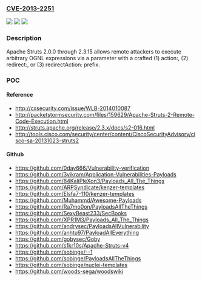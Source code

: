 ### [CVE-2013-2251](https://cve.mitre.org/cgi-bin/cvename.cgi?name=CVE-2013-2251)
![](https://img.shields.io/static/v1?label=Product&message=n%2Fa&color=blue)
![](https://img.shields.io/static/v1?label=Version&message=n%2Fa&color=blue)
![](https://img.shields.io/static/v1?label=Vulnerability&message=n%2Fa&color=brighgreen)

### Description

Apache Struts 2.0.0 through 2.3.15 allows remote attackers to execute arbitrary OGNL expressions via a parameter with a crafted (1) action:, (2) redirect:, or (3) redirectAction: prefix.

### POC

#### Reference
- http://cxsecurity.com/issue/WLB-2014010087
- http://packetstormsecurity.com/files/159629/Apache-Struts-2-Remote-Code-Execution.html
- http://struts.apache.org/release/2.3.x/docs/s2-016.html
- http://tools.cisco.com/security/center/content/CiscoSecurityAdvisory/cisco-sa-20131023-struts2

#### Github
- https://github.com/0day666/Vulnerability-verification
- https://github.com/3vikram/Application-Vulnerabilities-Payloads
- https://github.com/84KaliPleXon3/Payloads_All_The_Things
- https://github.com/ARPSyndicate/kenzer-templates
- https://github.com/Elsfa7-110/kenzer-templates
- https://github.com/Muhammd/Awesome-Payloads
- https://github.com/Ra7mo0on/PayloadsAllTheThings
- https://github.com/SexyBeast233/SecBooks
- https://github.com/XPR1M3/Payloads_All_The_Things
- https://github.com/andrysec/PayloadsAllVulnerability
- https://github.com/anhtu97/PayloadAllEverything
- https://github.com/gobysec/Goby
- https://github.com/s1kr10s/Apache-Struts-v4
- https://github.com/sobinge/--1
- https://github.com/sobinge/PayloadsAllTheThings
- https://github.com/sobinge/nuclei-templates
- https://github.com/woods-sega/woodswiki

